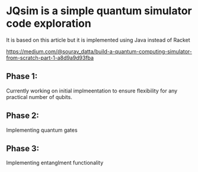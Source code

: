 # JQsim is a simple quantum simulator code exploration

It is based on this article but it is implemented using Java instead of Racket 

https://medium.com/@sourav_datta/build-a-quantum-computing-simulator-from-scratch-part-1-a8d9a9d93fba

## Phase 1:
Currently working on initial implmeentation to ensure flexibility for any practical number of qubits.

## Phase 2:
Implementing quantum gates

## Phase 3: 
Implementing entanglment functionality
